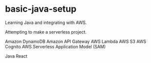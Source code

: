 # basic-java-setup

Learning Java and integrating with AWS. 

Attempting to make a serverless project.

Amazon DynamoDB
Amazon API Gateway
AWS Lambda
AWS S3
AWS Cognito
AWS Serverless Application Model (SAM)

Java
React
